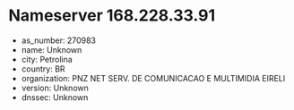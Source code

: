 # Nameserver 168.228.33.91

* as_number: 270983
* name: Unknown
* city: Petrolina
* country: BR
* organization: PNZ NET SERV. DE COMUNICACAO E MULTIMIDIA EIRELI
* version: Unknown
* dnssec: Unknown

